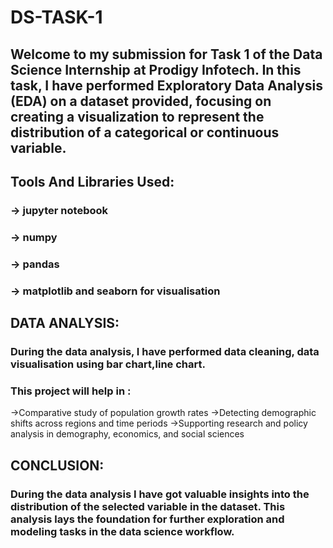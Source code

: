 # DS-TASK-1
## Welcome to my submission for Task 1 of the Data Science Internship at Prodigy Infotech. In this task, I have performed Exploratory Data Analysis (EDA) on a dataset provided, focusing on creating a visualization to represent the distribution of a categorical or continuous variable.
## Tools And Libraries Used:
### -> jupyter notebook
### -> numpy
### -> pandas
### -> matplotlib and seaborn for visualisation
## DATA ANALYSIS:
### During the data analysis, I have performed data cleaning, data visualisation using bar chart,line chart.
### This project will help in :
  ->Comparative study of population growth rates
  ->Detecting demographic shifts across regions and time periods
  ->Supporting research and policy analysis in demography, economics, and social sciences
## CONCLUSION:
### During the data analysis I have got valuable insights into the distribution of the selected variable in the dataset. This analysis lays the foundation for further exploration and modeling tasks in the data science workflow.
